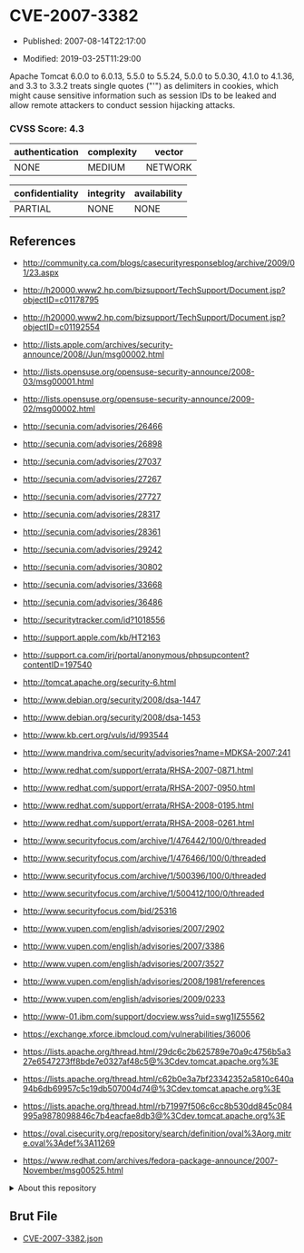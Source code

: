 # CVE-2007-3382

- Published: 2007-08-14T22:17:00

- Modified: 2019-03-25T11:29:00

Apache Tomcat 6.0.0 to 6.0.13, 5.5.0 to 5.5.24, 5.0.0 to 5.0.30, 4.1.0 to 4.1.36, and 3.3 to 3.3.2 treats single quotes ("'") as delimiters in cookies, which might cause sensitive information such as session IDs to be leaked and allow remote attackers to conduct session hijacking attacks.

### CVSS Score: **4.3**

| authentication | complexity | vector |
| --- | --- | --- |
| NONE | MEDIUM | NETWORK |

| confidentiality | integrity | availability |
| --- | --- | --- |
| PARTIAL | NONE | NONE |

## References

* http://community.ca.com/blogs/casecurityresponseblog/archive/2009/01/23.aspx

* http://h20000.www2.hp.com/bizsupport/TechSupport/Document.jsp?objectID=c01178795

* http://h20000.www2.hp.com/bizsupport/TechSupport/Document.jsp?objectID=c01192554

* http://lists.apple.com/archives/security-announce/2008//Jun/msg00002.html

* http://lists.opensuse.org/opensuse-security-announce/2008-03/msg00001.html

* http://lists.opensuse.org/opensuse-security-announce/2009-02/msg00002.html

* http://secunia.com/advisories/26466

* http://secunia.com/advisories/26898

* http://secunia.com/advisories/27037

* http://secunia.com/advisories/27267

* http://secunia.com/advisories/27727

* http://secunia.com/advisories/28317

* http://secunia.com/advisories/28361

* http://secunia.com/advisories/29242

* http://secunia.com/advisories/30802

* http://secunia.com/advisories/33668

* http://secunia.com/advisories/36486

* http://securitytracker.com/id?1018556

* http://support.apple.com/kb/HT2163

* http://support.ca.com/irj/portal/anonymous/phpsupcontent?contentID=197540

* http://tomcat.apache.org/security-6.html

* http://www.debian.org/security/2008/dsa-1447

* http://www.debian.org/security/2008/dsa-1453

* http://www.kb.cert.org/vuls/id/993544

* http://www.mandriva.com/security/advisories?name=MDKSA-2007:241

* http://www.redhat.com/support/errata/RHSA-2007-0871.html

* http://www.redhat.com/support/errata/RHSA-2007-0950.html

* http://www.redhat.com/support/errata/RHSA-2008-0195.html

* http://www.redhat.com/support/errata/RHSA-2008-0261.html

* http://www.securityfocus.com/archive/1/476442/100/0/threaded

* http://www.securityfocus.com/archive/1/476466/100/0/threaded

* http://www.securityfocus.com/archive/1/500396/100/0/threaded

* http://www.securityfocus.com/archive/1/500412/100/0/threaded

* http://www.securityfocus.com/bid/25316

* http://www.vupen.com/english/advisories/2007/2902

* http://www.vupen.com/english/advisories/2007/3386

* http://www.vupen.com/english/advisories/2007/3527

* http://www.vupen.com/english/advisories/2008/1981/references

* http://www.vupen.com/english/advisories/2009/0233

* http://www-01.ibm.com/support/docview.wss?uid=swg1IZ55562

* https://exchange.xforce.ibmcloud.com/vulnerabilities/36006

* https://lists.apache.org/thread.html/29dc6c2b625789e70a9c4756b5a327e6547273ff8bde7e0327af48c5@%3Cdev.tomcat.apache.org%3E

* https://lists.apache.org/thread.html/c62b0e3a7bf23342352a5810c640a94b6db69957c5c19db507004d74@%3Cdev.tomcat.apache.org%3E

* https://lists.apache.org/thread.html/rb71997f506c6cc8b530dd845c084995a9878098846c7b4eacfae8db3@%3Cdev.tomcat.apache.org%3E

* https://oval.cisecurity.org/repository/search/definition/oval%3Aorg.mitre.oval%3Adef%3A11269

* https://www.redhat.com/archives/fedora-package-announce/2007-November/msg00525.html

<details>
<summary>About this repository</summary> 

  This repository is part of the project [Live Hack CVE](https://github.com/Live-Hack-CVE). Main website can be found [www.live-hack.org](https://www.live-hack.org) 
  
  Made by [Sn0wAlice](https://github.com/Sn0wAlice) for the people that care about security and need to have a feed of the latest CVEs. Hope you enjoy it, don't forget to star the repo and follow me on [Twitter](https://twitter.com/Sn0wAlice) and [Github](https://github.com/Sn0wAlice). And that is my [personnal website](https://www.alice-snow.me/)

  - [Home Page](https://github.com/Live-Hack-CVE)
  - [Framework](https://github.com/Live-Hack-CVE/cve-framework)
  - [CVE database](https://github.com/Live-Hack-CVE/full_database)
  - [Changelog](https://github.com/Live-Hack-CVE/Changelog)
</details>

## Brut File

* [CVE-2007-3382.json](https://raw.githubusercontent.com/Live-Hack-CVE/full_database/main/cves/2007/CVE-2007-3382.json)

